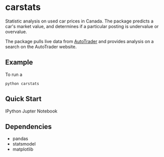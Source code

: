 # carstats
Statistic analysis on used car prices in Canada. The package predicts a car's market value, and determines if a particular posting is undervalue or overvalue.

The package pulls live data from [AutoTrader](http://www.autotrader.ca/) and provides analysis on a search on the AutoTrader website.  

## Example

To run a 

```python carstats```

## Quick Start


IPython Jupter Notebook

## Dependencies
-   pandas
-   statsmodel
-   matplotlib


